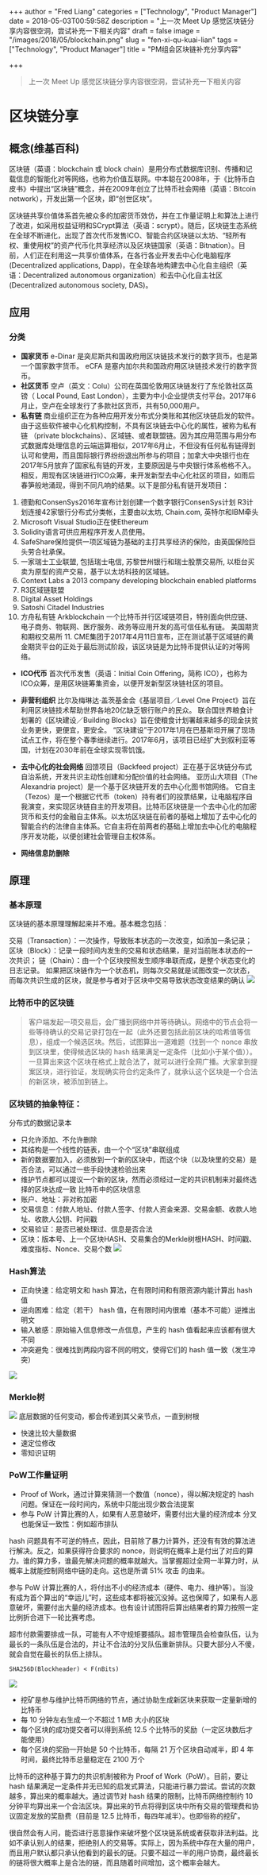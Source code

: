 +++
author = "Fred Liang"
categories = ["Technology", "Product Manager"]
date = 2018-05-03T00:59:58Z
description = "上一次 Meet Up 感觉区块链分享内容很空洞，尝试补充一下相关内容"
draft = false
image = "/images/2018/05/blockchain.png"
slug = "fen-xi-qu-kuai-lian"
tags = ["Technology", "Product Manager"]
title = "PM组会区块链补充分享内容"

+++

> 上一次 Meet Up 感觉区块链分享内容很空洞，尝试补充一下相关内容
# 区块链分享

## 概念(维基百科)
区块链（英语：blockchain 或 block chain）是用分布式数据库识别、传播和记载信息的智能化对等网络，也称为价值互联网。中本聪在2008年，于《比特币白皮书》中提出“区块链”概念，并在2009年创立了比特币社会网络（英语：Bitcoin network），开发出第一个区块，即“创世区块”。

区块链共享价值体系首先被众多的加密货币效仿，并在工作量证明上和算法上进行了改进，如采用权益证明和SCrypt算法（英语：scrypt）。随后，区块链生态系统在全球不断进化，出现了首次代币发售ICO、智能合约区块链以太坊、“轻所有权、重使用权”的资产代币化共享经济以及区块链国家（英语：Bitnation）。目前，人们正在利用这一共享价值体系，在各行各业开发去中心化电脑程序(Decentralized applications, Dapp)，在全球各地构建去中心化自主组织（英语：Decentralized autonomous organization）和去中心化自主社区(Decentralized autonomous society, DAS)。

## 应用
### 分类
- **国家货币**
e-Dinar 是突尼斯共和国政府用区块链技术发行的数字货币。也是第一个国家数字货币。
eCFA 是塞内加尔共和国政府用区块链技术发行的数字货币。
- **社区货币**
空卢（英文：Colu）公司在英国伦敦用区块链发行了东伦敦社区英镑（ Local Pound, East London），主要为中小企业提供支付平台。2017年6月止，空卢在全球发行了多款社区货币，共有50,000用户。
- **私有链**
商业组织正在为各种应用开发分布式分类账和其他区块链启发的软件。由于这些软件被中心化机构控制，不具有区块链去中心化的属性，被称为私有链 （private blockchains）、区域链、或者联盟链。因为其应用范围与用分布式数据库处理信息的云端运算相似，2017年6月止，不但没有任何私有链得到认可和使用，而且国际银行界纷纷退出所参与的项目；加拿大中央银行也在2017年5月放弃了国家私有链的开发，主要原因是与中央银行体系格格不入。相反，用现有区块链进行ICO众筹，来开发新型去中心化社区的项目，如雨后春笋般地涌现，得到不同凡响的结果。以下是部分私有链开发项目：
1. 德勤和ConsenSys2016年宣布计划创建一个数字银行ConsenSys计划
R3计划连接42家银行分布式分类帐，主要由以太坊, Chain.com, 英特尔和IBM牵头
2. Microsoft Visual Studio正在使Ethereum 
3. Solidity语言可供应用程序开发人员使用。
4. SafeShare保险提供一项区域链为基础的主打共享经济的保险，由英国保险巨头劳合社承保。
5. 一家瑞士工业联盟, 包括瑞士电信, 苏黎世州银行和瑞士股票交易所, 以柜台买卖为原型的资产交易，基于以太坊科技的区域链。
6. Context Labs a 2013 company developing blockchain enabled platforms
7. R3区域链联盟
8. Digital Asset Holdings
9. Satoshi Citadel Industries
10. 方舟私有链 Arkblockchain 一个比特币并行区域链项目，特别面向供应链、电子商务、物联网、医疗服务、政务等应用开发的高可信任私有链。
美国期货和期权交易所 11. CME集团于2017年4月11日宣布，正在测试基于区域链的黄金期货平台的正处于最后测试阶段，该区块链是为比特币提供认证的对等网络。

- **ICO代币**
首次代币发售（英语：Initial Coin Offering，简称 ICO），也称为ICO众筹，是用区块链筹集资金，以便开发新型区块链社区的项目。

- **非营利组织**
比尔及梅琳达·盖茨基金会《基层项目／Level One Project》旨在利用区块链技术帮助世界各地20亿缺乏银行账户的民众。
联合国世界粮食计划署的《区块建设／Building Blocks》旨在使粮食计划署越来越多的现金扶贫业务更快，更便宜，更安全。 “区块建设”于2017年1月在巴基斯坦开展了现场试点工作，将在整个春季继续进行。2017年6月，该项目已经扩大到叙利亚等国，计划在2030年前在全球实现零饥饿。
- **去中心化的社会网络**
回馈项目（Backfeed project）正在基于区块链分布式自治系统，开发共识主动性创建和分配价值的社会网络。
亚历山大项目（The Alexandria project）是一个基于区块链开发的去中心化图书馆网络。
它自主（Tezos）是一个根据它代币（token）持有者们的投票结果，让电脑程序自我演变，来实现区块链自主的开发项目。比特币区块链是一个去中心化的加密货币和支付的金融自主体系。以太坊区块链在前者的基础上增加了去中心化的智能合约的法律自主体系。它自主将在前两者的基础上增加去中心化的电脑程序开发功能，以便创建社会管理自主权体系。
- **网络信息防删除**

## 原理
### 基本原理
区块链的基本原理理解起来并不难。基本概念包括：

交易（Transaction）：一次操作，导致账本状态的一次改变，如添加一条记录；
区块（Block）：记录一段时间内发生的交易和状态结果，是对当前账本状态的一次共识；
链（Chain）：由一个个区块按照发生顺序串联而成，是整个状态变化的日志记录。
如果把区块链作为一个状态机，则每次交易就是试图改变一次状态，而每次共识生成的区块，就是参与者对于区块中交易导致状态改变结果的确认
![](https://storage.fredliang.cn/web/2657976-d24961522e862762.png)

### 比特币中的区块链
>客户端发起一项交易后，会广播到网络中并等待确认。网络中的节点会将一些等待确认的交易记录打包在一起（此外还要包括此前区块的哈希值等信息），组成一个候选区块。然后，试图算出一道难题（找到一个 nonce 串放到区块里，使得候选区块的 hash 结果满足一定条件（比如小于某个值））。一旦算出来这个区块在格式上就合法了，就可以进行全网广播。大家拿到提案区块，进行验证，发现确实符合约定条件了，就承认这个区块是一个合法的新区块，被添加到链上。

### 区块链的抽象特征：
分布式的数据记录本
* 只允许添加、不允许删除
* 其结构是一个线性的链表，由一个个“区块”串联组成
* 新的数据要加入，必须放到一个新的区块中，而这个块（以及块里的交易）是否合法，可以通过一些手段快速检验出来
* 维护节点都可以提议一个新的区块，然而必须经过一定的共识机制来对最终选择的区块达成一致
比特币中的区块信息
* 账户、地址：非对称加密
* 交易信息：付款人地址、付款人签字、付款人资金来源、交易金额、收款人地址、收款人公钥、时间戳
* 交易验证：是否已被处理过、信息是否合法
* 区块：版本号、上一个区块HASH、交易集合的Merkle树根HASH、时间戳、难度指标、Nonce、交易个数
![](https://storage.fredliang.cn/web/2657976-c4f79f977e4adae2.png)

### Hash算法
* 正向快速：给定明文和 hash 算法，在有限时间和有限资源内能计算出 hash 值
* 逆向困难：给定（若干） hash 值，在有限时间内很难（基本不可能）逆推出明文
* 输入敏感：原始输入信息修改一点信息，产生的 hash 值看起来应该都有很大不同
* 冲突避免：很难找到两段内容不同的明文，使得它们的 hash 值一致（发生冲突）

![](https://storage.fredliang.cn/web/2657976-f1ed59e97d67f283.png)
### Merkle树
![](https://storage.fredliang.cn/web/2657976-2b9674f075837648.png)
底层数据的任何变动，都会传递到其父亲节点，一直到树根
* 快速比较大量数据
* 速定位修改
* 零知识证明

### PoW工作量证明
* Proof of Work，通过计算来猜测一个数值（nonce），得以解决规定的 hash 问题。保证在一段时间内，系统中只能出现少数合法提案
* 参与 PoW 计算比赛的人，如果有人恶意破坏，需要付出大量的经济成本
分叉也能保证一致性：例如超市排队

hash 问题具有不可逆的特点，因此，目前除了暴力计算外，还没有有效的算法进行解决。反之，如果获得符合要求的 nonce，则说明在概率上是付出了对应的算力。谁的算力多，谁最先解决问题的概率就越大。当掌握超过全网一半算力时，从概率上就能控制网络中链的走向。这也是所谓 51% 攻击 的由来。

参与 PoW 计算比赛的人，将付出不小的经济成本（硬件、电力、维护等）。当没有成为首个算出的“幸运儿”时，这些成本都将被沉没掉。这也保障了，如果有人恶意破坏，需要付出大量的经济成本。也有设计试图将后算出结果者的算力按照一定比例折合进下一轮比赛考虑。

超市付款需要排成一队，可能有人不守规矩要插队。超市管理员会检查队伍，认为最长的一条队伍是合法的，并让不合法的分叉队伍重新排队。只要大部分人不傻，就会自觉在最长的队伍上排队。

`SHA256D(Blockheader) < F(nBits)`

![](https://storage.fredliang.cn/web/2657976-d1beb8687f5c36d7.png)
* 挖矿是参与维护比特币网络的节点，通过协助生成新区块来获取一定量新增的比特币
* 每 10 分钟左右生成一个不超过 1 MB 大小的区块
* 每个区块的成功提交者可以得到系统 12.5 个比特币的奖励（一定区块数后才能使用）
* 每个区块的奖励一开始是 50 个比特币，每隔 21 万个区块自动减半，即 4 年时间，最终比特币总量稳定在 2100 万个

比特币的这种基于算力的共识机制被称为 Proof of Work（PoW）。目前，要让 hash 结果满足一定条件并无已知的启发式算法，只能进行暴力尝试。尝试的次数越多，算出来的概率越大。通过调节对 hash 结果的限制，比特币网络控制约 10 分钟平均算出来一个合法区块。算出来的节点将得到区块中所有交易的管理费和协议固定发放的奖励费（目前是 12.5 比特币，每四年减半）。也即俗称的挖矿。

很自然会有人问，能否进行恶意操作来破坏整个区块链系统或者获取非法利益。比如不承认别人的结果，拒绝别人的交易等。实际上，因为系统中存在大量的用户，而且用户默认都只承认他看到的最长的链。只要不超过一半的用户协商，最终最长的链将很大概率上是合法的链，而且随着时间增加，这个概率会越大。

